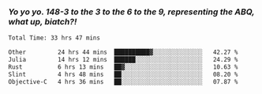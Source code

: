 ### ***Yo yo yo. 148-3 to the 3 to the 6 to the 9, representing the ABQ, what up, biatch?!***

<!--START_SECTION:waka-->

```txt
Total Time: 33 hrs 47 mins

Other         24 hrs 44 mins  ██████████▓░░░░░░░░░░░░░░   42.27 %
Julia         14 hrs 12 mins  ██████░░░░░░░░░░░░░░░░░░░   24.29 %
Rust          6 hrs 13 mins   ██▓░░░░░░░░░░░░░░░░░░░░░░   10.63 %
Slint         4 hrs 48 mins   ██░░░░░░░░░░░░░░░░░░░░░░░   08.20 %
Objective-C   4 hrs 36 mins   ██░░░░░░░░░░░░░░░░░░░░░░░   07.87 %
```

<!--END_SECTION:waka-->

<!--
**AJMC2002/AJMC2002** is a ✨ _special_ ✨ repository because its `README.md` (this file) appears on your GitHub profile.

Here are some ideas to get you started:

- 🔭 I’m currently working on ...
- 🌱 I’m currently learning ...
- 👯 I’m looking to collaborate on ...
- 🤔 I’m looking for help with ...
- 💬 Ask me about ...
- 📫 How to reach me: ...
- 😄 Pronouns: ...
- ⚡ Fun fact: ...
-->
